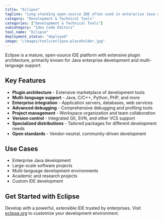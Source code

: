```yaml
---
title: "Eclipse"
tagline: "Long-standing open-source IDE often used in enterprise Java development"
category: "Development & Technical Tools"
categories: ["Development & Technical Tools"]
subcategory: "Ides Code Editors"
tool_name: "Eclipse"
deployment_status: "deployed"
image: "/images/tools/eclipse-placeholder.jpg"
---
```

Eclipse is a mature, open-source IDE platform with extensive plugin architecture, primarily known for Java enterprise development and multi-language support.

## Key Features

- **Plugin architecture** - Extensive marketplace of development tools
- **Multi-language support** - Java, C/C++, Python, PHP, and more
- **Enterprise integration** - Application servers, databases, web services
- **Advanced debugging** - Comprehensive debugging and profiling tools
- **Project management** - Workspace organization and team collaboration
- **Version control** - Integrated Git, SVN, and other VCS support
- **Specialized distributions** - Tailored packages for different development needs
- **Open standards** - Vendor-neutral, community-driven development

## Use Cases

- Enterprise Java development
- Large-scale software projects
- Multi-language development environments
- Academic and research projects
- Custom IDE development

## Get Started with Eclipse

Develop with a powerful, extensible IDE trusted by enterprises. Visit [eclipse.org](https://www.eclipse.org) to customize your development environment.